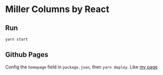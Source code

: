 # Miller Columns by React

## Run
`yarn start`

## Github Pages
Config the `homepage` field in `package.json`, then `yarn deploy`. Like [my page](https://strangetown.github.io/react_miller_columns/)
